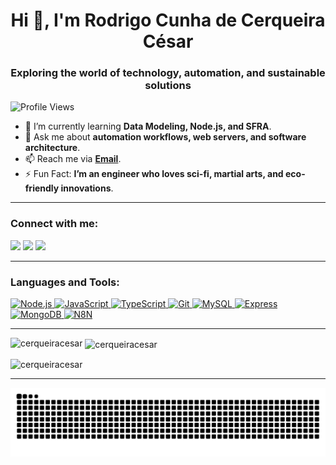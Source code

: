 <h1 align="center">Hi 👋, I'm Rodrigo Cunha de Cerqueira César</h1>
<h3 align="center">Exploring the world of technology, automation, and sustainable solutions</h3>

<p align="left"> <img src="https://komarev.com/ghpvc/?username=cerqueiracesar&label=Profile%20views&color=0e75b6&style=flat" alt="Profile Views" /> </p>

- 🌱 I’m currently learning **Data Modeling, Node.js, and SFRA**.
- 💬 Ask me about **automation workflows, web servers, and software architecture**.
- 📫 Reach me via **[Email](mailto:rodjncsar@gmail.com)**.
- ⚡ Fun Fact: **I’m an engineer who loves sci-fi, martial arts, and eco-friendly innovations**.

---

<h3 align="left">Connect with me:</h3>
<p align="left">
<a href="https://www.youtube.com/cerqueiracesar90" target="_blank"><img loading="lazy" src="https://img.shields.io/badge/YouTube-FF0000?style=for-the-badge&logo=youtube&logoColor=white" target="_blank"></a>
<a href="https://instagram.com/rccerqueiracesar" target="_blank"><img loading="lazy" src="https://img.shields.io/badge/-Instagram-%23E4405F?style=for-the-badge&logo=instagram&logoColor=white" target="_blank"></a>
<a href="https://www.linkedin.com/in/rodcerqcsar" target="_blank"><img loading="lazy" src="https://img.shields.io/badge/-LinkedIn-%230077B5?style=for-the-badge&logo=linkedin&logoColor=white" target="_blank"></a>

---

<h3 align="left">Languages and Tools:</h3>
<div>
<p align="left">
<a href="https://icons8.com.br/icon/54087/nodejs" target="_blank" rel="noreferrer"> <img src="https://img.icons8.com/?size=100&id=54087&format=png&color=000000" alt="Node.js" width="40" height="40"/> </a>
<a href="https://developer.mozilla.org/en-US/docs/Web/JavaScript" target="_blank" rel="noreferrer"> <img src="https://cdn.jsdelivr.net/gh/devicons/devicon/icons/javascript/javascript-original.svg" alt="JavaScript" width="40" height="40"/> </a>
<a href="https://www.typescriptlang.org/" target="_blank" rel="noreferrer"> <img src="https://cdn.jsdelivr.net/gh/devicons/devicon/icons/typescript/typescript-original.svg" alt="TypeScript" width="40" height="40"/> </a>
<a href="https://git-scm.com/" target="_blank" rel="noreferrer"> <img src="https://cdn.jsdelivr.net/gh/devicons/devicon/icons/git/git-original.svg" alt="Git" width="40" height="40"/> </a>
<a href="https://www.mysql.com/" target="_blank" rel="noreferrer"> <img src="https://cdn.jsdelivr.net/gh/devicons/devicon/icons/mysql/mysql-original-wordmark.svg" alt="MySQL" width="40" height="40"/> </a>
<a href="https://icons8.com.br/icon/Lk2Q5FRKDWGI/express" target="_blank" rel="noreferrer"> <img src="https://cdn.jsdelivr.net/gh/devicons/devicon@latest/icons/express/express-original-wordmark.svg" alt="Express" width="40" height="40"/> </a>
<a href="https://icons8.com.br/icon/bosfpvRzNOG8/mongo-db" target="_blank" rel="noreferrer"> <img src="https://img.icons8.com/?size=100&id=bosfpvRzNOG8&format=png&color=000000" alt="MongoDB" width="40" height="40"/> </a>
<a href="https://n8n.io/" target="_blank" rel="noreferrer"> <img src="https://n8n.io/favicon-32x32.png" alt="N8N" width="40" height="40"/> </a>
</div>
</p>

---

<p><img align="left" src="https://github-readme-stats.vercel.app/api/top-langs?username=cerqueiracesar&show_icons=true&locale=en&layout=compact" alt="cerqueiracesar" /></p>

<p>&nbsp;<img align="center" src="https://github-readme-stats.vercel.app/api?username=cerqueiracesar&show_icons=true&locale=en" alt="cerqueiracesar" /></p>

<p><img align="center" src="https://github-readme-streak-stats.herokuapp.com/?user=cerqueiracesar&" alt="cerqueiracesar" /></p>

---

![Snake animation](https://github.com/cerqueiracesar/cerqueiracesar/blob/output/github-contribution-grid-snake.svg) 
